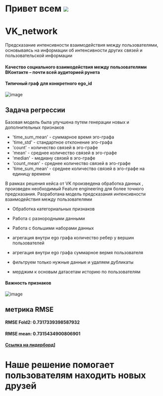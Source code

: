 # Привет всем ![](https://github.com/blackcater/blackcater/raw/main/images/Hi.gif)

# VK_network
Предсказание интенсивности взаимодействия между пользователями, основываясь на информации об интенсивности других связей и пользовательской информации

#### Качество социального взаимодействия между пользователями ВКонтакте – почти всей аудиторией рунета

#### Типичный граф для конкретного ego_id

![image](https://github.com/blinov-89/VK_network/assets/61515881/6bb0f592-4386-4b02-8349-3ae33fd9d772)

## Задача регрессии

Базовая модель была улучшена путем генерации новых и дополнительных признаков

- 'time_sum_mean' - суммарное время эго-графа
- 'time_std' - стандартное отклонение эго-графа
- 'count' - количество связей в эго-графе
- 'mean' - среднее количество связей в эго-графе
- 'median' - медиану связей в эго-графе
- 'count_mean' - среднее количество связей в эго-графе
- 'time_sum_mean' - среднее количество связей в эго-графе на единицу времени


В рамках решения кейса от VK произведена обработка данных , произведен необходимый Feature engineering для более точного предсказания. Разработана модель предсказания интенсивности взаимодействия между пользователями

- Обработка категориальных признаков
- Работа с разнородными данными
- Работа с большими наборами данных

- агрегация внутри ego графа количество ребер у вершин пользователей
- агрегация внутри ego графа  суммарное вермя пользователя
- фильтруем только нужные данные и удаляем дубликаты
- мерджим к основым датасетам историю по пользователям

#### Важность признаков

![image](https://github.com/blinov-89/VK_network/assets/61515881/3856106c-7c1c-491c-b05e-1f0b7aa4c446)


## метрика RMSE

#### RMSE Fold2: 0.7317339398587932
#### RMSE mean: 0.7315434900806901

#### [Ссылка на лидерборд](https://cups.online/ru/workareas/digital_breakout_2023/793/1494)]

# Наше решение помогает пользователям находить новых друзей


